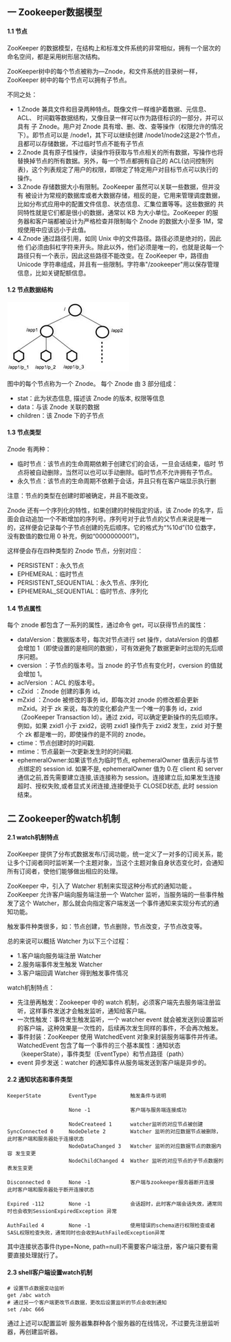 ## 一 Zookeeper数据模型

#### 1.1 节点

ZooKeeper 的数据模型，在结构上和标准文件系统的非常相似，拥有一个层次的命名空间，都是采用树形层次结构。  

ZooKeeper树中的每个节点被称为—Znode，和文件系统的目录树一样，ZooKeeper 树中的每个节点可以拥有子节点。  

不同之处：
- 1.Znode 兼具文件和目录两种特点。既像文件一样维护着数据、元信息、ACL、 时间戳等数据结构，又像目录一样可以作为路径标识的一部分，并可以具有 子 Znode。用户对 Znode 具有增、删、改、查等操作（权限允许的情况下）。即节点可以是 /node1，其下可以继续创建 /node1/node2这是2个节点，且都可以存储数据，不过临时节点不能有子节点
- 2.Znode 具有原子性操作，读操作将获取与节点相关的所有数据，写操作也将 替换掉节点的所有数据。另外，每一个节点都拥有自己的 ACL(访问控制列表)，这个列表规定了用户的权限，即限定了特定用户对目标节点可以执行的操作。
- 3.Znode 存储数据大小有限制。ZooKeeper 虽然可以关联一些数据，但并没有 被设计为常规的数据库或者大数据存储，相反的是，它用来管理调度数据， 比如分布式应用中的配置文件信息、状态信息、汇集位置等等。这些数据的 共同特性就是它们都是很小的数据，通常以 KB 为大小单位。ZooKeeper 的服 务器和客户端都被设计为严格检查并限制每个 Znode 的数据大小至多 1M，常规使用中应该远小于此值。
- 4.Znode 通过路径引用，如同 Unix 中的文件路径。路径必须是绝对的，因此他 们必须由斜杠字符来开头。除此以外，他们必须是唯一的，也就是说每一个 路径只有一个表示，因此这些路径不能改变。在 ZooKeeper 中，路径由 Unicode 字符串组成，并且有一些限制。字符串"/zookeeper"用以保存管理 信息，比如关键配额信息。

#### 1.2 节点数据结构 

![](../images/bigdata/zookeeper-2.png)

图中的每个节点称为一个 Znode。 每个 Znode 由 3 部分组成：
- stat：此为状态信息, 描述该 Znode 的版本, 权限等信息
- data：与该 Znode 关联的数据
- children：该 Znode 下的子节点

#### 1.3 节点类型  

Znode 有两种：
- 临时节点：该节点的生命周期依赖于创建它们的会话，一旦会话结束，临时 节点将被自动删除，当然可以也可以手动删除。临时节点不允许拥有子节点。
- 永久节点：该节点的生命周期不依赖于会话，并且只有在客户端显示执行删

注意：节点的类型在创建时即被确定，并且不能改变。

Znode 还有一个序列化的特性，如果创建的时候指定的话，该 Znode 的名字，后面会自动追加一个不断增加的序列号。序列号对于此节点的父节点来说是唯一
的，这样便会记录每个子节点创建的先后顺序。它的格式为“%10d”(10 位数字，没有数值的数位用 0 补充，例如“0000000001”)。

这样便会存在四种类型的 Znode 节点，分别对应：
- PERSISTENT：永久节点
- EPHEMERAL：临时节点
- PERSISTENT_SEQUENTIAL：永久节点、序列化
- EPHEMERAL_SEQUENTIAL：临时节点、序列化

#### 1.4 节点属性

每个 znode 都包含了一系列的属性，通过命令 get，可以获得节点的属性：
- dataVersion：数据版本号，每次对节点进行 set 操作，dataVersion 的值都会增加 1（即使设置的是相同的数据），可有效避免了数据更新时出现的先后顺序问题。
- cversion ：子节点的版本号。当 znode 的子节点有变化时，cversion 的值就会增加 1。
- aclVersion ：ACL 的版本号。
- cZxid ：Znode 创建的事务 id。
- mZxid	：Znode 被修改的事务 id，即每次对 znode 的修改都会更新 mZxid。对于 zk 来说，每次的变化都会产生一个唯一的事务 id，zxid（ZooKeeper Transaction Id）。通过 zxid，可以确定更新操作的先后顺序。例如，如果 zxid1 小于 zxid2，说明 zxid1 操作先于 zxid2 发生，zxid 对于整个 zk 都是唯一的，即使操作的是不同的 znode。
- ctime：节点创建时的时间戳.
- mtime：节点最新一次更新发生时的时间戳.
- ephemeralOwner:如果该节点为临时节点, ephemeralOwner 值表示与该节点绑定的 session id. 如果不是, ephemeralOwner 值为 0.在 client 和 server 通信之前,首先需要建立连接,该连接称为 session。连接建立后,如果发生连接超时、授权失败,或者显式关闭连接,连接便处于 CLOSED状态, 此时 session 结束。

## 二 Zookeeper的watch机制

#### 2.1 watch机制特点

ZooKeeper 提供了分布式数据发布/订阅功能，统一定义了一对多的订阅关系，能让多个订阅者同时监听某一个主题对象，当这个主题对象自身状态变化时，会通知所有订阅者，使他们能够做出相应的处理。  

ZooKeeper 中，引入了 Watcher 机制来实现这种分布式的通知功能 。ZooKeeper 允许客户端向服务端注册一个 Watcher 监听，当服务端的一些事件触发了这个 Watcher，那么就会向指定客户端发送一个事件通知来实现分布式的通知功能。  

触发事件种类很多，如：节点创建，节点删除，节点改变，子节点改变等。

总的来说可以概括 Watcher 为以下三个过程：
- 1.客户端向服务端注册 Watcher
- 2.服务端事件发生触发 Watcher
- 3.客户端回调 Watcher 得到触发事件情况

watch机制特点：
- 先注册再触发：Zookeeper 中的 watch 机制，必须客户端先去服务端注册监听，这样事件发送才会触发监听，通知给客户端。
- 一次性触发：事件发生触发监听，一个 watcher event 就会被发送到设置监听的客户端，这种效果是一次性的，后续再次发生同样的事件，不会再次触发。
- 事件封装：ZooKeeper 使用 WatchedEvent 对象来封装服务端事件并传递。WatchedEvent 包含了每一个事件的三个基本属性：通知状态（keeperState），事件类型（EventType）和节点路径（path）
- event 异步发送：watcher 的通知事件从服务端发送到客户端是异步的。

#### 2.2 通知状态和事件类型  
```
KeeperState         EventType           触发条件与说明

	                None -1             客户端与服务端连接成功

                    NodeCreateed 1      watcher监听的对应节点被创建           
SyncConnected 0     NodeDelete 2        Watcher 监听的对应数据节点被删除，此时客户端和服务器处于连接状态      
                    NodeDataChanged 3   Watcher 监听的对应数据节点的数据内容 发生变更	
                    NodeChildChanged 4  Wather 监听的对应节点的子节点数据列表发生变更

Disconnected 0      None -1             客户端与zookeeper服务器断开连接	此时客户端和服务器处于断开连接状态	
		
Expired -112	    None -1             会话超时，此时客户端会话失效，通常同时也会收到SessionExpiredException 异常     
	
AuthFailed 4        None -1             使用错误的schema进行权限检查或者SASL权限检查失败，通常同时也会收到AuthFailedException异常
``` 

其中连接状态事件(type=None, path=null)不需要客户端注册，客户端只要有需要直接处理就行了。  

#### 2.3 shell客户端设置watch机制

```
# 设置节点数据变动监听
get /abc watch
# 通过另一个客户端更改节点数据，更改后设置监听的节点会收到通知
set /abc 666
```

通过上述可以配置监听 服务器集群种各个服务器的在线情况，不过要先注册监听器，再创建监听器。